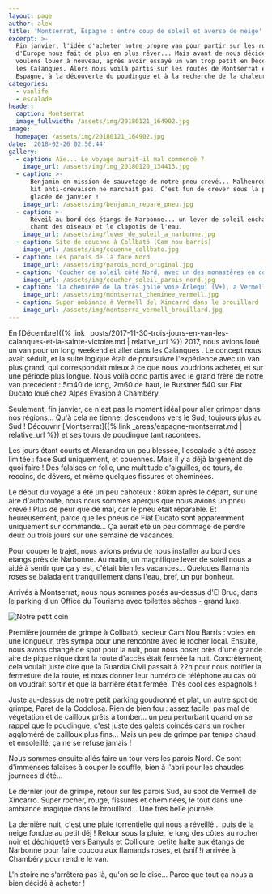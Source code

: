 ```yaml
---
layout: page
author: alex
title: 'Montserrat, Espagne : entre coup de soleil et averse de neige'
excerpt: >-
  Fin janvier, l'idée d'acheter notre propre van pour partir sur les routes
  d'Europe nous fait de plus en plus rêver... Mais avant de nous décider, nous
  voulons louer à nouveau, après avoir essayé un van trop petit en Décembre dans
  les Calanques. Alors nous voilà partis sur les routes de Montserrat en
  Espagne, à la découverte du poudingue et à la recherche de la chaleur.
categories:
  - vanlife
  - escalade
header:
  caption: Montserrat
  image_fullwidth: /assets/img/20180121_164902.jpg
image:
  homepage: /assets/img/20180121_164902.jpg
date: '2018-02-26 02:56:44'
gallery:
  - caption: Aïe... Le voyage aurait-il mal commencé ?
    image_url: /assets/img/img_20180120_134413.jpg
  - caption: >-
      Benjamin en mission de sauvetage de notre pneu crevé... Malheureusement le
      kit anti-crevaison ne marchait pas. C'est fun de crever sous la pluie
      glacée de janvier !
    image_url: /assets/img/benjamin_repare_pneu.jpg
  - caption: >-
      Réveil au bord des étangs de Narbonne... un lever de soleil enchanteur, le
      chant des oiseaux et le clapotis de l'eau.
    image_url: /assets/img/lever_de_soleil_a_narbonne.jpg
  - caption: Site de couenne à Collbató (Cam nou barris)
    image_url: /assets/img/couenne_collbato.jpg
  - caption: Les parois de la face Nord
    image_url: /assets/img/parois_nord_original.jpg
  - caption: 'Coucher de soleil côté Nord, avec un des monastères en contrebas'
    image_url: /assets/img/coucher_soleil_parois_nord.jpg
  - caption: 'La cheminée de la très jolie voie Arlequí (V+), a Vermell del Xincarró '
    image_url: /assets/img/montserrat_cheminee_vermell.jpg
  - caption: Super ambiance à Vermell del Xincarró dans le brouillard
    image_url: /assets/img/montserra_vermell_brouillard.jpg
---
```

En [Décembre]({% link _posts/2017-11-30-trois-jours-en-van-les-calanques-et-la-sainte-victoire.md | relative_url %}) 2017, nous avions loué un van pour un long weekend et aller dans les Calanques . Le concept nous avait séduit, et la suite logique était de poursuivre l'expérience avec un van plus grand, qui correspondait mieux à ce que nous voudrions acheter, et sur une période plus longue. Nous voilà donc partis avec le grand frère de notre van précédent : 5m40 de long, 2m60 de haut, le Burstner 540 sur Fiat Ducato loué chez Alpes Evasion à Chambéry.

Seulement, fin janvier, ce n'est pas le moment idéal pour aller grimper dans nos régions... Qu'à cela ne tienne, descendons vers le Sud, toujours plus au Sud ! Découvrir [Montserrat]({% link _areas/espagne-montserrat.md | relative_url %}) et ses tours de poudingue tant racontées.

Les jours étant courts et Alexandra un peu blessée, l'escalade a été assez limitée : face Sud uniquement, et couennes. Mais il y a déjà largement de quoi faire ! Des falaises en folie, une multitude d'aiguilles, de tours, de recoins, de dévers, et même quelques fissures et cheminées.

Le début du voyage a été un peu cahoteux : 80km après le départ, sur une aire d'autoroute, nous nous sommes aperçus que nous avions un pneu crevé ! Plus de peur que de mal, car le pneu était réparable. Et heureusement, parce que les pneus de Fiat Ducato sont apparemment uniquement sur commande... Ça aurait été un peu dommage de perdre deux ou trois jours sur une semaine de vacances.

Pour couper le trajet, nous avions prévu de nous installer au bord des étangs près de Narbonne. Au matin, un magnifique lever de soleil nous a aidé à sentir que ça y est, c'était bien les vacances... Quelques flamants roses se baladaient tranquillement dans l'eau, bref, un pur bonheur.

Arrivés à Montserrat, nous nous sommes posés au-dessus d'El Bruc, dans le parking d'un Office du Tourisme avec toilettes sèches - grand luxe.

![Notre petit coin](/assets/img/notre_petit_coin.jpg)

 Première journée de grimpe à Collbató, secteur Cam Nou Barris : voies en une longueur, très sympa pour une rencontre avec le rocher local. Ensuite, nous avons changé de spot pour la nuit, pour nous poser près d'une grande aire de pique nique dont la route d'accès était fermée la nuit. Concrètement, cela voulait juste dire que la Guardia Civil passait à 22h pour nous notifier la fermeture de la route, et nous donner leur numéro de téléphone au cas où on voudrait sortir et que la barrière était fermée. Très cool ces espagnols !

Juste au-dessus de notre petit parking goudronné et plat, un autre spot de grimpe, Paret de la Codolosa. Rien de bien fou : assez facile, pas mal de végétation et de cailloux prêts à tomber... un peu perturbant quand on se rappel que le poudingue, c'est juste des galets coincés dans un rocher aggloméré de cailloux plus fins... Mais un peu de grimpe par temps chaud et ensoleillé, ça ne se refuse jamais !

Nous sommes ensuite allés faire un tour vers les parois Nord. Ce sont d'immenses falaises à couper le souffle, bien à l'abri pour les chaudes journées d'été...

Le dernier jour de grimpe, retour sur les parois Sud, au spot de Vermell del Xincarro. Super rocher, rouge, fissures et cheminées, le tout dans une ambiance magique dans le brouillard... Une très belle journée.

La dernière nuit, c'est une pluie torrentielle qui nous a réveillé... puis de la neige fondue au petit déj ! Retour sous la pluie, le long des côtes au rocher noir et déchiqueté vers Banyuls et Collioure, petite halte aux étangs de Narbonne pour faire coucou aux flamands roses, et (snif !) arrivée à Chambéry pour rendre le van.

L'histoire ne s'arrêtera pas là, qu'on se le dise... Parce que tout ça nous a bien décidé à acheter !
